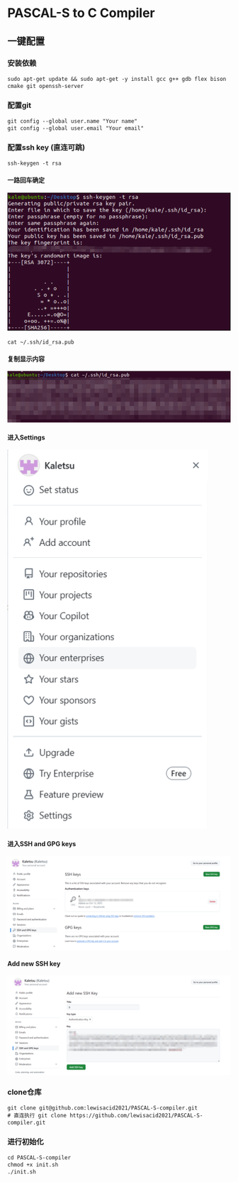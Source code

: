 # PASCAL-S to C Compiler

## 一键配置

### 安装依赖
``` shell
sudo apt-get update && sudo apt-get -y install gcc g++ gdb flex bison cmake git openssh-server
```
### 配置git
``` shell
git config --global user.name "Your name" 
git config --global user.email "Your email"
``` 
### 配置ssh key (直连可跳)
``` shell
ssh-keygen -t rsa
```
#### 一路回车确定
![alt text](/turtorial/image-1.png)
``` shell
cat ~/.ssh/id_rsa.pub
```
#### 复制显示内容
![alt text](/turtorial/image-2.png)
#### 进入Settings
![alt text](/turtorial/image-3.png)
#### 进入SSH and GPG keys
![alt text](/turtorial/image-4.png)
#### Add new SSH key
![alt text](/turtorial/image-5.png)
### clone仓库
``` shell
git clone git@github.com:lewisacid2021/PASCAL-S-compiler.git
# 直连执行 git clone https://github.com/lewisacid2021/PASCAL-S-compiler.git
```
### 进行初始化
``` shell
cd PASCAL-S-compiler
chmod +x init.sh
./init.sh
```



